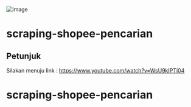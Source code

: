 ![image](https://user-images.githubusercontent.com/7371195/199300966-9cccd9c4-0eff-4350-a0f5-04471517fac5.png)

# scraping-shopee-pencarian
## Petunjuk
Silakan menuju link : https://www.youtube.com/watch?v=WsU9kIPTi04
# scraping-shopee-pencarian

